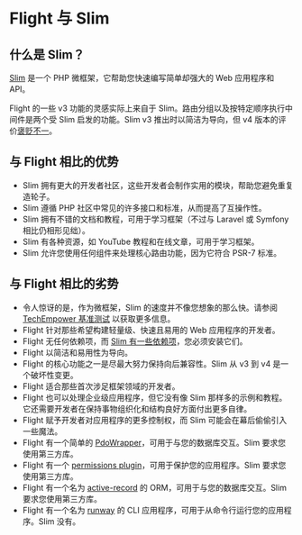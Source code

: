 # Flight 与 Slim

## 什么是 Slim？
[Slim](https://slimframework.com) 是一个 PHP 微框架，它帮助您快速编写简单却强大的 Web 应用程序和 API。

Flight 的一些 v3 功能的灵感实际上来自于 Slim。路由分组以及按特定顺序执行中间件是两个受 Slim 启发的功能。Slim v3 推出时以简洁为导向，但 v4 版本的评价[褒贬不一](https://github.com/slimphp/Slim/issues/2770)。

## 与 Flight 相比的优势

- Slim 拥有更大的开发者社区，这些开发者会制作实用的模块，帮助您避免重复造轮子。
- Slim 遵循 PHP 社区中常见的许多接口和标准，从而提高了互操作性。
- Slim 拥有不错的文档和教程，可用于学习框架（不过与 Laravel 或 Symfony 相比仍相形见绌）。
- Slim 有各种资源，如 YouTube 教程和在线文章，可用于学习框架。
- Slim 允许您使用任何组件来处理核心路由功能，因为它符合 PSR-7 标准。

## 与 Flight 相比的劣势

- 令人惊讶的是，作为微框架，Slim 的速度并不像您想象的那么快。请参阅
  [TechEmpower 基准测试](https://www.techempower.com/benchmarks/#hw=ph&test=fortune&section=data-r22&l=zik073-cn3)
  以获取更多信息。
- Flight 针对那些希望构建轻量级、快速且易用的 Web 应用程序的开发者。
- Flight 无任何依赖项，而 [Slim 有一些依赖项](https://github.com/slimphp/Slim/blob/4.x/composer.json)，您必须安装它们。
- Flight 以简洁和易用性为导向。
- Flight 的核心功能之一是尽最大努力保持向后兼容性。Slim 从 v3 到 v4 是一个破坏性变更。
- Flight 适合那些首次涉足框架领域的开发者。
- Flight 也可以处理企业级应用程序，但它没有像 Slim 那样多的示例和教程。
  它还需要开发者在保持事物组织化和结构良好方面付出更多自律。
- Flight 赋予开发者对应用程序的更多控制权，而 Slim 可能会在幕后偷偷引入一些魔法。
- Flight 有一个简单的 [PdoWrapper](/learn/pdo-wrapper)，可用于与您的数据库交互。Slim 要求您使用第三方库。
- Flight 有一个 [permissions plugin](/awesome-plugins/permissions)，可用于保护您的应用程序。Slim 要求您使用第三方库。
- Flight 有一个名为 [active-record](/awesome-plugins/active-record) 的 ORM，可用于与您的数据库交互。Slim 要求您使用第三方库。
- Flight 有一个名为 [runway](/awesome-plugins/runway) 的 CLI 应用程序，可用于从命令行运行您的应用程序。Slim 没有。